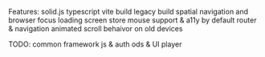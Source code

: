 Features:
solid.js
typescript
vite build
legacy build
spatial navigation and browser focus
loading screen
store
mouse support & a11y by default
router & navigation
animated scroll behaivor on old devices

TODO:
common framework js & auth
ods & UI
player

